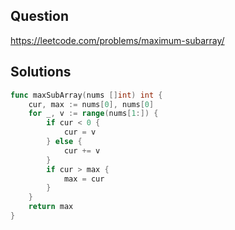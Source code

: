 ## Question

https://leetcode.com/problems/maximum-subarray/

## Solutions

```go
func maxSubArray(nums []int) int {
	cur, max := nums[0], nums[0]
	for _, v := range(nums[1:]) {
        if cur < 0 {
            cur = v
        } else {
            cur += v
        }
        if cur > max {
            max = cur
        }
    }
    return max
}
```
